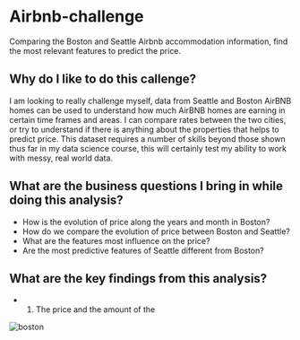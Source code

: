 # Airbnb-challenge
Comparing the Boston and Seattle Airbnb accommodation information, find the most relevant features to predict the price.

## Why do I like to do this callenge?

I am looking to really challenge myself, data from Seattle and Boston AirBNB homes can be used to understand how much AirBNB 
homes are earning in certain time frames and areas. I can compare rates between the two cities, or try to understand if there is 
anything about the properties that helps to predict price. This dataset requires a number of skills beyond those shown thus far in my 
data science course, this will certainly test my ability to work with messy, real world data.

## What are the business questions I bring in while doing this analysis?

- How is the evolution of price along the years and month in Boston?
- How do we compare the evolution of price between Boston and Seattle?
- What are the features most influence on the price?
- Are the most predictive features of Seattle different from Boston?

## What are the key findings from this analysis?

- 1. The price and the amount of the 

![boston](https://user-images.githubusercontent.com/36822899/54990956-33062f00-4fbc-11e9-9ee2-6518783587aa.PNG)




